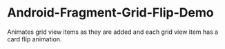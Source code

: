 # Android-Fragment-Grid-Flip-Demo
Animates grid view items as they are added and each grid view item has a card flip animation.
